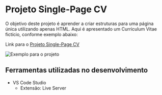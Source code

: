 # Projeto Single-Page CV

O objetivo deste projeto é aprender a criar estruturas para uma página única utilizando apenas HTML.
Aqui é apresentado um Curriculum Vitae fictício, conforme exemplo abaixo:

Link para o [Projeto Single-Page CV](https://roadmap.sh/projects/single-page-cv)

![Exemplo para o projeto](https://assets.roadmap.sh/guest/resume-template-zyl70.png)

## Ferramentas utilizadas no desenvolvimento
- VS Code Studio
    - Extensão: Live Server
